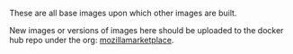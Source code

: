 These are all base images upon which other images are built.

New images or versions of images here should be uploaded to the docker hub repo
under the org: [mozillamarketplace](https://registry.hub.docker.com/repos/mozillamarketplace/).
